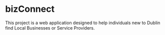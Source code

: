 # bizConnect
This project is a web application designed to help individuals new to Dublin find Local Businesses or Service Providers.
